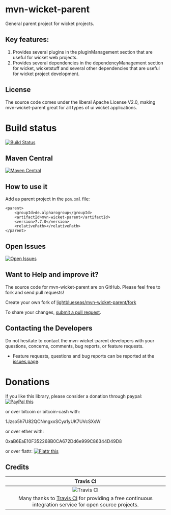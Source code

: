 # mvn-wicket-parent

General parent project for wicket projects.

## Key features:

1. Provides several plugins in the pluginManagement section that are useful for wicket web projects.
2. Provides several dependencies in the dependencyManagement section for wicket, wicketstuff and several other dependencies that are useful for wicket project development.

## License

The source code comes under the liberal Apache License V2.0, making mvn-wicket-parent great for all types of ui wicket applications.

# Build status
[![Build Status](https://travis-ci.org/lightblueseas/mvn-wicket-parent.svg?branch=master)](https://travis-ci.org/lightblueseas/mvn-wicket-parent)

## Maven Central

[![Maven Central](https://maven-badges.herokuapp.com/maven-central/de.alpharogroup/mvn-wicket-parent/badge.svg)](https://maven-badges.herokuapp.com/maven-central/de.alpharogroup/mvn-wicket-parent)

## How to use it

Add as parent project in the `pom.xml` file:

	<parent>
		<groupId>de.alpharogroup</groupId>
		<artifactId>mvn-wicket-parent</artifactId>
		<version>7.7.0</version>
		<relativePath></relativePath>
	</parent>
	
## Open Issues
[![Open Issues](https://img.shields.io/github/issues/lightblueseas/mvn-wicket-parent.svg?style=flat)](https://github.com/lightblueseas/mvn-wicket-parent/issues) 	

## Want to Help and improve it? ###

The source code for mvn-wicket-parent are on GitHub. Please feel free to fork and send pull requests!

Create your own fork of [lightblueseas/mvn-wicket-parent/fork](https://github.com/lightblueseas/mvn-wicket-parent/fork)

To share your changes, [submit a pull request](https://github.com/lightblueseas/mvn-wicket-parent/pull/new/develop).

## Contacting the Developers

Do not hesitate to contact the mvn-wicket-parent developers with your questions, concerns, comments, bug reports, or feature requests.
- Feature requests, questions and bug reports can be reported at the [issues page](https://github.com/lightblueseas/mvn-wicket-parent/issues).

# Donations

If you like this library, please consider a donation through paypal: <a href="https://www.paypal.com/cgi-bin/webscr?cmd=_s-xclick&hosted_button_id=B37J9DZF6G9ZC" target="_blank">
<img src="https://www.paypalobjects.com/en_US/GB/i/btn/btn_donateCC_LG.gif" alt="PayPal this" title="PayPal – The safer, easier way to pay online!" border="0" />
</a>

or over bitcoin or bitcoin-cash with:

1Jzso5h7U82QCNmgxxSCya1yUK7UVcSXsW

or over ether with:

0xaB6EaE10F352268B0CA672Dd6e999C86344D49D8

or over flattr: <a href="https://flattr.com/submit/auto?fid=r7vp62&url=https%3A%2F%2Fgithub.com%2Flightblueseas%2Fmvn-wicket-parent" target="_blank">
<img src="http://button.flattr.com/flattr-badge-large.png" alt="Flattr this" title="Flattr this" border="0">
</a>

## Credits

|Travis CI|
|:-:|
|![Travis CI](https://travis-ci.com/images/logos/TravisCI-Full-Color.png)|
|Many thanks to [Travis CI](https://travis-ci.org) for providing a free continuous integration service for open source projects.|

